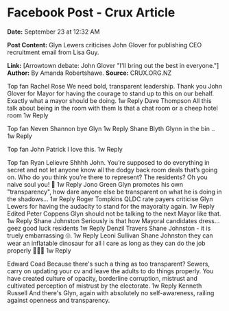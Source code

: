 # Facebook Post - Crux Article

**Date:** September 23 at 12:32 AM

**Post Content:**
Glyn Lewers criticises John Glover for publishing CEO recruitment email from Lisa Guy.

**Link:** [Arrowtown debate: John Glover "I'll bring out the best in everyone."]
**Author:** By Amanda Robertshawe.
**Source:** CRUX.ORG.NZ


Top fan
Rachel Rose
We need bold, transparent leadership. Thank you John Glover for Mayor for having the courage to stand up to this on our behalf. Exactly what a mayor should be doing.
1w
Reply
Dave Thompson
All this talk about being in the room with them
Is that a chat room or a cheep hotel room
1w
Reply

Top fan
Neven Shannon
bye Glyn
1w
Reply
Shane Blyth
Glynn in the bin ..
1w
Reply

Top fan
John Patrick
I love this.
1w
Reply

Top fan
Ryan Lelievre
Shhhh John. You’re supposed to do everything in secret and not let anyone know all the dodgy back room deals that’s going on. Who do you think you’re there to represent? The residents? Oh you naive soul you! 🤣
1w
Reply
Jono Green
Glyn promotes his own "transparency", how dare anyone else be transparent on what he is doing in the shadows...
1w
Reply
Roger Tompkins
QLDC rate payers criticise Glyn Lewers for having the audacity to stand for the mayoralty again.
1w
Reply
Edited
Peter Coppens
Glyn should not be talking to the next Mayor like that.
1w
Reply
Shane Johnston
Seriously is that how Mayoral candidates dress… geez good luck residents
1w
Reply
Denzil Travers
Shane Johnston - it is truely embarrassing 🙄.
1w
Reply
Leoni Sullivan
Shane Johnston they can wear an inflatable dinosaur for all I care as long as they can do the job properly 🤷🏻‍♀️
1w
Reply


Edward Coad
Because there's such a thing as too transparent? Sewers, carry on updating your cv and leave the adults to do things properly. You have created culture of opacity, borderline corruption, mistrust and cultivated perception of mistrust by the electorate.
1w
Reply
Kenneth Russell
And there's Glyn, again with absolutely no self-awareness, railing against openness and transparency.